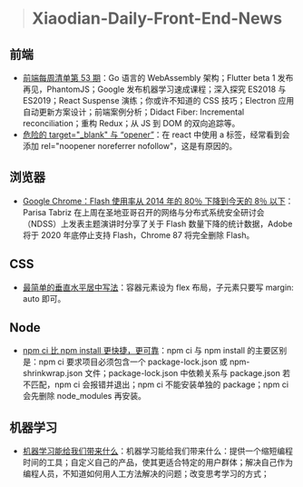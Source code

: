 
> # Xiaodian-Daily-Front-End-News

## 前端 

- [前端每周清单第 53 期](https://zhuanlan.zhihu.com/p/34320651?group_id=954785550436106240)：Go 语言的 WebAssembly 架构；Flutter beta 1 发布再见，PhantomJS；Google 发布机器学习速成课程；深入探究 ES2018 与 ES2019；React Suspense 演练；你或许不知道的 CSS 技巧；Electron 应用自动更新方案设计；前端案例分析；Didact Fiber: Incremental reconciliation；重构 Redux；从 JS 到 DOM 的双向追踪等。
- [危险的 target="_blank" 与 “opener”](https://knownsec-fed.com/2018-03-01-wei-xian-de-targetblank-yu-opener/)：在 react 中使用 a 标签，经常看到会添加 rel="noopener noreferrer nofollow"，这是有原因的。

## 浏览器

- [Google Chrome：Flash 使用率从 2014 年的 80％ 下降到今天的 8％ 以下](https://www.bleepingcomputer.com/news/security/google-chrome-flash-usage-declines-from-80-percent-in-2014-to-under-8-percent-today/)：Parisa Tabriz 在上周在圣地亚哥召开的网络与分布式系统安全研讨会（NDSS）上发表主题演讲时分享了关于 Flash 数量下降的统计数据，Adobe 将于 2020 年底停止支持 Flash，Chrome 87 将完全删除 Flash。

## CSS

- [最简单的垂直水平居中写法](https://twitter.com/bharatramnani94/status/970906365056053249)：容器元素设为 flex 布局，子元素只要写 margin: auto 即可。

## Node 

- [npm ci 比 npm install 更快捷，更可靠](https://dev.to/aussieguy0/reading-files-in-a-chrome-extension--2c03)：npm ci 与 npm install 的主要区别是：npm ci 要求项目必须包含一个 package-lock.json 或 npm-shrinkwrap.json 文件；package-lock.json 中依赖关系与 package.json 若不匹配，npm ci 会报错并退出；npm ci 不能安装单独的 package；npm ci 会先删除 node_modules 再安装。

## 机器学习 

- [机器学习能给我们带来什么](https://www.youtube.com/watch?v=3vzTk7CoI3k)：机器学习能给我们带来什么：提供一个缩短编程时间的工具；自定义自己的产品，使其更适合特定的用户群体；解决自己作为编程人员，不知道如何用人工方法解决的问题；改变思考学习的方式；
